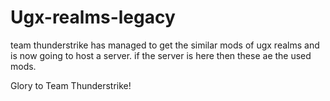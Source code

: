 # Ugx-realms-legacy
team thunderstrike has managed to get the similar mods of ugx realms and is now going to host a server. 
if the server is here then these ae the used mods.



Glory to Team Thunderstrike!
